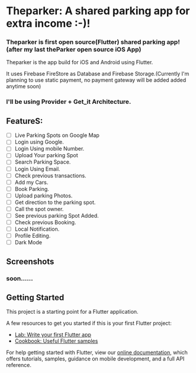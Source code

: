 # Theparker: A shared parking app for extra income :-)!

### Theparker is first open source(Flutter) shared parking app! (after my last theParker open source iOS App)

Theparker is the app build for iOS and Android using Flutter.

It uses Firebase FireStore as Database and Firebase Storage.(Currently I'm planning to use static payment, no payment gateway will be added added anytime soon)  

### I'll be using Provider + Get_it Architecture.

## FeatureS:

- [ ] Live Parking Spots on Google Map
- [ ] Login using Google.
- [ ] Login Using mobile Number.
- [ ] Upload Your parking Spot
- [ ] Search Parking Space.
- [ ] Login Using Email.
- [ ] Check previous transactions.
- [ ] Add my Cars.
- [ ] Book Parking.
- [ ] Upload parking Photos.
- [ ] Get direction to the parking spot.
- [ ] Call the spot owner.
- [ ] See previous parking Spot Added.
- [ ] Check previous Booking.
- [ ] Local Notification.
- [ ] Profile Editing.
- [ ] Dark Mode

## Screenshots

### soon......

## Getting Started

This project is a starting point for a Flutter application.

A few resources to get you started if this is your first Flutter project:

- [Lab: Write your first Flutter app](https://flutter.dev/docs/get-started/codelab)
- [Cookbook: Useful Flutter samples](https://flutter.dev/docs/cookbook)

For help getting started with Flutter, view our 
[online documentation](https://flutter.dev/docs), which offers tutorials, 
samples, guidance on mobile development, and a full API reference.
